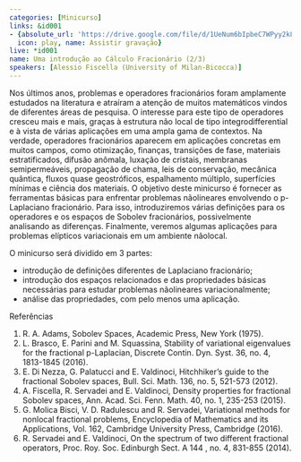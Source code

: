 ```yaml
---
categories: [Minicurso]
links: &id001
- {absolute_url: 'https://drive.google.com/file/d/1UeNum6bIpbeC7WPyy2k8wy96O2CBHJSQ/view?usp=sharing',
  icon: play, name: Assistir gravação}
live: *id001
name: Uma introdução ao Cálculo Fracionário (2/3)
speakers: [Alessio Fiscella (University of Milan-Bicocca)]
---
```


Nos últimos anos, problemas e operadores fracionários foram amplamente estudados na literatura e atraíram a atenção de muitos matemáticos vindos de diferentes áreas de pesquisa. O interesse para este tipo de operadores cresceu mais e mais, graças à estrutura não local de tipo integrodifferential e à vista de várias aplicações em uma ampla gama de contextos. Na verdade, operadores fracionários aparecem em aplicações concretas em muitos campos, como otimização, finanças, transições de fase, materiais estratificados, difusão anômala, luxação de cristais, membranas semipermeáveis, propagação de chama, leis de conservação, mecânica quântica, fluxos quase geostróficos, espalhamento múltiplo, superfícies mínimas e ciência dos materiais. O objetivo deste minicurso é fornecer as ferramentas básicas para enfrentar problemas nãolineares envolvendo o p-Laplaciano fracionário. Para isso, introduziremos várias definições para os operadores e os espaços de Sobolev fracionários, possivelmente analisando as diferenças. Finalmente, veremos algumas aplicações para problemas elípticos variacionais em um ambiente nãolocal.

  O minicurso será dividido em 3 partes:
   - introdução de definições diferentes de Laplaciano fracionário;
   - introdução dos espaços relacionados e das propriedades básicas necessárias para estudar problemas nãolineares variacionalmente;
   - análise das propriedades, com pelo menos uma aplicação.

  Referências
   1. R. A. Adams, Sobolev Spaces, Academic Press, New York (1975).
   2. L. Brasco, E. Parini and M. Squassina, Stability of variational eigenvalues for the fractional p-Laplacian, Discrete Contin. Dyn. Syst. 36, no. 4, 1813-1845 (2016).
   3. E. Di Nezza, G. Palatucci and E. Valdinoci, Hitchhiker’s guide to the fractional Sobolev spaces, Bull. Sci. Math. 136, no. 5, 521-573 (2012).
   4. A. Fiscella, R. Servadei and E. Valdinoci, Density properties for fractional Sobolev spaces, Ann. Acad. Sci. Fenn. Math. 40, no. 1, 235-253 (2015).
   5. G. Molica Bisci, V. D. Radulescu and R. Servadei, Variational methods for nonlocal fractional problems, Encyclopedia of Mathematics and its Applications, Vol. 162, Cambridge University Press, Cambridge (2016).
   6. R. Servadei and E. Valdinoci, On the spectrum of two different fractional operators, Proc. Roy. Soc. Edinburgh Sect. A 144 , no. 4, 831-855 (2014).
